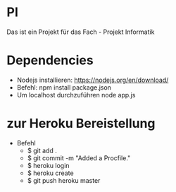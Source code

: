 # PI
Das ist ein Projekt für das Fach - Projekt Informatik

# Dependencies
* Nodejs installieren: https://nodejs.org/en/download/
* Befehl:
  npm install package.json
* Um localhost durchzuführen
  node app.js

# zur Heroku Bereistellung 
* Befehl
  * $ git add .
  * $ git commit -m "Added a Procfile."
  * $ heroku login
  * $ heroku create
  * $ git push heroku master

